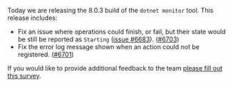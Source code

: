 Today we are releasing the 8.0.3 build of the `dotnet monitor` tool. This release includes:

- Fix an issue where operations could finish, or fail, but their state would be still be reported as `Starting` ([issue #6683](https://github.com/dotnet/dotnet-monitor/issues/6683)). ([#6703](https://github.com/dotnet/dotnet-monitor/pull/6703))
- Fix the error log message shown when an action could not be registered. ([#6701](https://github.com/dotnet/dotnet-monitor/pull/6701))



If you would like to provide additional feedback to the team [please fill out this survey](https://aka.ms/dotnet-monitor-survey?src=rn).